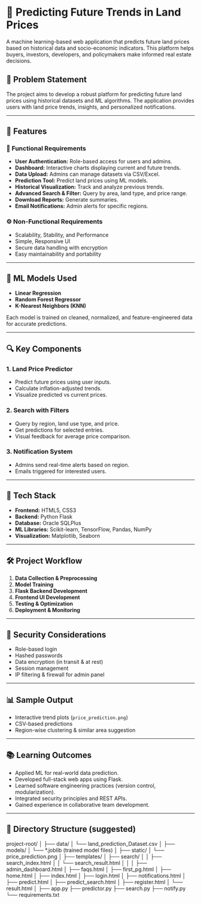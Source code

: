 # 🏡 Predicting Future Trends in Land Prices

A machine learning-based web application that predicts future land prices based on historical data and socio-economic indicators. This platform helps buyers, investors, developers, and policymakers make informed real estate decisions.

## 📌 Problem Statement

The project aims to develop a robust platform for predicting future land prices using historical datasets and ML algorithms. The application provides users with land price trends, insights, and personalized notifications.

---

## 🧩 Features

### 🔐 Functional Requirements
- **User Authentication:** Role-based access for users and admins.
- **Dashboard:** Interactive charts displaying current and future trends.
- **Data Upload:** Admins can manage datasets via CSV/Excel.
- **Prediction Tool:** Predict land prices using ML models.
- **Historical Visualization:** Track and analyze previous trends.
- **Advanced Search & Filter:** Query by area, land type, and price range.
- **Download Reports:** Generate summaries.
- **Email Notifications:** Admin alerts for specific regions.

### ⚙️ Non-Functional Requirements
- Scalability, Stability, and Performance
- Simple, Responsive UI
- Secure data handling with encryption
- Easy maintainability and portability

---

## 🧪 ML Models Used
- **Linear Regression**
- **Random Forest Regressor**
- **K-Nearest Neighbors (KNN)**

Each model is trained on cleaned, normalized, and feature-engineered data for accurate predictions.

---

## 🔍 Key Components

### 1. **Land Price Predictor**
- Predict future prices using user inputs.
- Calculate inflation-adjusted trends.
- Visualize predicted vs current prices.

### 2. **Search with Filters**
- Query by region, land use type, and price.
- Get predictions for selected entries.
- Visual feedback for average price comparison.

### 3. **Notification System**
- Admins send real-time alerts based on region.
- Emails triggered for interested users.

---

## 🧱 Tech Stack

- **Frontend:** HTML5, CSS3
- **Backend:** Python Flask
- **Database:** Oracle SQLPlus
- **ML Libraries:** Scikit-learn, TensorFlow, Pandas, NumPy
- **Visualization:** Matplotlib, Seaborn

---

## 🛠️ Project Workflow

1. **Data Collection & Preprocessing**
2. **Model Training**
3. **Flask Backend Development**
4. **Frontend UI Development**
5. **Testing & Optimization**
6. **Deployment & Monitoring**

---

## 🔐 Security Considerations

- Role-based login
- Hashed passwords
- Data encryption (in transit & at rest)
- Session management
- IP filtering & firewall for admin panel

---

## 📊 Sample Output

- Interactive trend plots (`price_prediction.png`)
- CSV-based predictions
- Region-wise clustering & similar area suggestion

---

## 📚 Learning Outcomes

- Applied ML for real-world data prediction.
- Developed full-stack web apps using Flask.
- Learned software engineering practices (version control, modularization).
- Integrated security principles and REST APIs.
- Gained experience in collaborative team development.

---

## 📂 Directory Structure (suggested)
project-root/
│
├── data/
│   └── land_prediction_Dataset.csv
│
├── models/
│   └── *.joblib (trained model files)
│
├── static/
│   └── price_prediction.png
│
├── templates/
│   ├── search/
│   │   ├── search_index.html
│   │   └── search_result.html
│   │
│   ├── admin_dashboard.html
│   ├── faqs.html
│   ├── first_pg.html
│   ├── home.html
│   ├── index.html
│   ├── login.html
│   ├── notifications.html
│   ├── predict.html
│   ├── predict_search.html
│   ├── register.html
│   └── result.html
│
├── app.py
├── predictor.py
├── search.py
├── notify.py
└── requirements.txt

